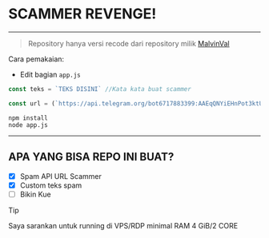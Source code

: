# **SCAMMER REVENGE!**

---

> Repository hanya versi recode dari repository milik [MalvinVal](https://github.com/malvinval/scammer-revenge)

Cara pemakaian:

- Edit bagian `app.js`

```js
const teks = `TEKS DISINI` //Kata kata buat scammer

const url = (`https://api.telegram.org/bot6717883399:AAEqQNYiEHnPot3ktUxhikbmW_pIdkAhkrE/sendMessage?parse_mode=markdown&chat_id=6771033460&text=${teks}`) //HAPUS dan GANTI "https://api.telegram.org/bot6717883399:AAEqQNYiEHnPot3ktUxhikbmW_pIdkAhkrE/sendMessage?parse_mode=markdown&chat_id=6771033460&text="
```

```
npm install
node app.js
```

---

## APA YANG BISA REPO INI BUAT?

- [x] Spam API URL Scammer
- [x] Custom teks spam
- [ ] Bikin Kue

> [!TIP]
> Saya sarankan untuk running di VPS/RDP minimal RAM 4 GiB/2 CORE
